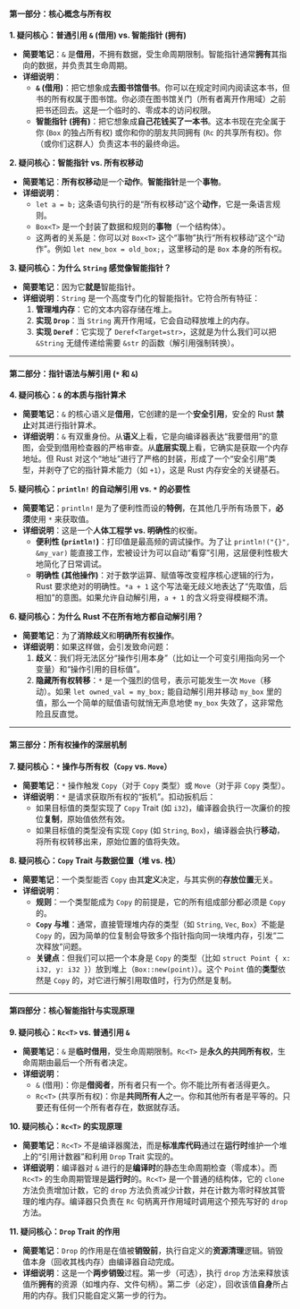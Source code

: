 


#### **第一部分：核心概念与所有权**

**1. 疑问核心：普通引用 `&` (借用) vs. 智能指针 (拥有)**

* **简要笔记**：`&` 是**借用**，不拥有数据，受生命周期限制。智能指针通常**拥有**其指向的数据，并负责其生命周期。
* **详细说明**：
    * **`&` (借用)**：把它想象成**去图书馆借书**。你可以在规定时间内阅读这本书，但书的所有权属于图书馆。你必须在图书馆关门（所有者离开作用域）之前把书还回去。这是一个临时的、零成本的访问权限。
    * **智能指针 (拥有)**：把它想象成**自己花钱买了一本书**。这本书现在完全属于你 (`Box` 的独占所有权) 或你和你的朋友共同拥有 (`Rc` 的共享所有权)。你（或你们这群人）负责这本书的最终命运。

**2. 疑问核心：智能指针 vs. 所有权移动**

* **简要笔记**：**所有权移动**是一个**动作**。**智能指针**是一个**事物**。
* **详细说明**：
    * `let a = b;` 这条语句执行的是“所有权移动”这个**动作**，它是一条语言规则。
    * `Box<T>` 是一个封装了数据和规则的**事物**（一个结构体）。
    * 这两者的关系是：你可以对 `Box<T>` 这个“事物”执行“所有权移动”这个“动作”。例如 `let new_box = old_box;`，这里移动的是 `Box` 本身的所有权。

**3. 疑问核心：为什么 `String` 感觉像智能指针？**

* **简要笔记**：因为它**就是**智能指针。
* **详细说明**：`String` 是一个高度专门化的智能指针。它符合所有特征：
    1.  **管理堆内存**：它的文本内容存储在堆上。
    2.  **实现 `Drop`**：当 `String` 离开作用域，它会自动释放堆上的内存。
    3.  **实现 `Deref`**：它实现了 `Deref<Target=str>`，这就是为什么我们可以把 `&String` 无缝传递给需要 `&str` 的函数（解引用强制转换）。

---

#### **第二部分：指针语法与解引用 (`*` 和 `&`)**

**4. 疑问核心：`&` 的本质与指针算术**

* **简要笔记**：`&` 的核心语义是**借用**，它创建的是一个**安全引用**，安全的 Rust **禁止**对其进行指针算术。
* **详细说明**：`&` 有双重身份。从**语义**上看，它是向编译器表达“我要借用”的意图，会受到借用检查器的严格审查。从**底层实现**上看，它确实是获取一个内存地址。但 Rust 对这个“地址”进行了严格的封装，形成了一个“安全引用”类型，并剥夺了它的指针算术能力（如 `+1`），这是 Rust 内存安全的关键基石。

**5. 疑问核心：`println!` 的自动解引用 vs. `*` 的必要性**

* **简要笔记**：`println!` 是为了便利性而设的**特例**，在其他几乎所有场景下，**必须**使用 `*` 来获取值。
* **详细说明**：这是一个**人体工程学 vs. 明确性**的权衡。
    * **便利性 (`println!`)**：打印值是最高频的调试操作。为了让 `println!("{}", &my_var)` 能直接工作，宏被设计为可以自动“看穿”引用，这层便利性极大地简化了日常调试。
    * **明确性 (其他操作)**：对于数学运算、赋值等改变程序核心逻辑的行为，Rust 要求绝对的明确性。`*a + 1` 这个写法毫无歧义地表达了“先取值，后相加”的意图。如果允许自动解引用，`a + 1` 的含义将变得模糊不清。

**6. 疑问核心：为什么 Rust 不在所有地方都自动解引用？**

* **简要笔记**：为了**消除歧义**和**明确所有权操作**。
* **详细说明**：如果这样做，会引发致命问题：
    1.  **歧义**：我们将无法区分“操作引用本身”（比如让一个可变引用指向另一个变量）和“操作引用的目标值”。
    2.  **隐藏所有权转移**：`*` 是一个强烈的信号，表示可能发生一次 `Move`（移动）。如果 `let owned_val = my_box;` 能自动解引用并移动 `my_box` 里的值，那么一个简单的赋值语句就悄无声息地使 `my_box` 失效了，这非常危险且反直觉。

---

#### **第三部分：所有权操作的深层机制**

**7. 疑问核心：`*` 操作与所有权（`Copy` vs. `Move`）**

* **简要笔记**：`*` 操作触发 `Copy`（对于 `Copy` 类型）或 `Move`（对于非 `Copy` 类型）。
* **详细说明**：`*` 是请求获取所有权的“扳机”。扣动扳机后：
    * 如果目标值的类型实现了 `Copy` Trait (如 `i32`)，编译器会执行一次廉价的按位**复制**，原始值依然有效。
    * 如果目标值的类型没有实现 `Copy` (如 `String`, `Box`)，编译器会执行**移动**，将所有权转移出来，原始位置的值将失效。

**8. 疑问核心：`Copy` Trait 与数据位置（堆 vs. 栈）**

* **简要笔记**：一个类型能否 `Copy` 由其**定义**决定，与其实例的**存放位置**无关。
* **详细说明**：
    * **规则**：一个类型能成为 `Copy` 的前提是，它的所有组成部分都必须是 `Copy` 的。
    * **`Copy` 与堆**：通常，直接管理堆内存的类型（如 `String`, `Vec`, `Box`）不能是 `Copy` 的，因为简单的位复制会导致多个指针指向同一块堆内存，引发“二次释放”问题。
    * **关键点**：但我们可以把一个本身是 `Copy` 的类型（比如 `struct Point { x: i32, y: i32 }`）放到堆上（`Box::new(point)`）。这个 `Point` 值的**类型**依然是 `Copy` 的，对它进行解引用取值时，行为仍然是复制。

---

#### **第四部分：核心智能指针与实现原理**

**9. 疑问核心：`Rc<T>` vs. 普通引用 `&`**

* **简要笔记**：`&` 是**临时借用**，受生命周期限制。`Rc<T>` 是**永久的共同所有权**，生命周期由最后一个所有者决定。
* **详细说明**：
    * `&` (借用)：你是**借阅者**，所有者只有一个。你不能比所有者活得更久。
    * `Rc<T>` (共享所有权)：你是**共同所有人**之一。你和其他所有者是平等的。只要还有任何一个所有者存在，数据就存活。

**10. 疑问核心：`Rc<T>` 的实现原理**

* **简要笔记**：`Rc<T>` 不是编译器魔法，而是**标准库代码**通过在**运行时**维护一个堆上的“引用计数器”和利用 `Drop` Trait 实现的。
* **详细说明**：编译器对 `&` 进行的是**编译时**的静态生命周期检查（零成本）。而 `Rc<T>` 的生命周期管理是**运行时**的。`Rc<T>` 是一个普通的结构体，它的 `clone` 方法负责增加计数，它的 `drop` 方法负责减少计数，并在计数为零时释放其管理的堆内存。编译器只负责在 `Rc` 句柄离开作用域时调用这个预先写好的 `drop` 方法。

**11. 疑问核心：`Drop` Trait 的作用**

* **简要笔记**：`Drop` 的作用是在值被**销毁前**，执行自定义的**资源清理**逻辑。销毁值本身（回收其栈内存）由编译器自动完成。
* **详细说明**：这是一个**两步销毁**过程。第一步（可选），执行 `drop` 方法来释放该值所**拥有**的资源（如堆内存、文件句柄）。第二步（必定），回收该值**自身**所占用的内存。我们只能自定义第一步的行为。